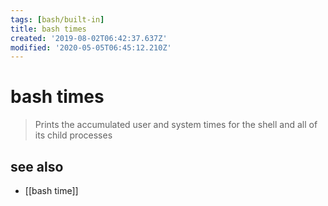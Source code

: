 ```yaml
---
tags: [bash/built-in]
title: bash times
created: '2019-08-02T06:42:37.637Z'
modified: '2020-05-05T06:45:12.210Z'
---
```


# bash times

> Prints the accumulated user and system times for the shell and all of its child processes

## see also
- [[bash time]]
